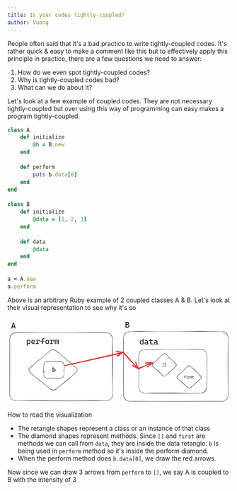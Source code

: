```yaml
---
title: Is your codes tightly-coupled?
author: Vuong
---
```


People often said that it's a bad practice to write tightly-coupled codes. It's
rather quick & easy to make a comment like this but to effectively apply this
principle in practice, there are a few questions we need to answer:

1. How do we even spot tightly-coupled codes?
2. Why is tightly-coupled codes bad?
3. What can we do about it?

Let's look at a few example of coupled codes. They are not necessary
tightly-coupled but over using this way of programming can easy makes a program
tightly-coupled.

```ruby
class A
    def initialize
        @b = B.new
    end

    def perform
        puts b.data[0]
    end
end

class B
    def initialize
        @data = [1, 2, 3]
    end

    def data
        @data
    end
end

a = A.new
a.perform
```

Above is an arbitrary Ruby example of 2 coupled classes A & B. Let's look 
at their visual representation to see why it's so

![Coupled A and B representation](/images/coupled-A-B.png)

How to read the visualization

- The retangle shapes represent a class or an instance of that class
- The diamond shapes represent methods. Since `[]` and `first` are methods we
can call from `data`, they are inside the data retangle. `b` is being used in
`perform` method so it's inside the perform diamond.
- When the perform method does `b.data[0]`, we draw the red arrows.

Now since we can draw 3 arrows from `perform` to `[]`, we say A is coupled to
B with the intensity of 3
